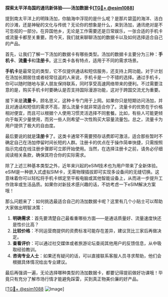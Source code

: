 **探索太平洋岛国的通讯新体验——汤加数据卡[[TG💪+ @esim1088](https://t.me/s/esim1088)]**

提到南太平洋上的明珠汤加，你脑海中浮现的是什么呢？是那片碧蓝的海洋、洁白的沙滩，还是神秘的文化与传统？无论你的想象是什么，来到汤加，通讯绝对是不可忽视的一部分。在异国他乡，无论是工作需要还是日常娱乐，一张合适的手机卡或流量卡都至关重要。而今天，我们就来聊聊汤加的数据卡以及如何选择适合自己的产品。

首先，让我们了解一下汤加的数据卡有哪些类型。汤加的数据卡主要分为三种：**手机卡**、**流量卡**和**注册卡**。这三类卡各有特点，适用于不同的需求场景。

**手机卡**是最常见的类型，它不仅提供通话和短信服务，还支持上网功能。对于计划在汤加长期居住或者经常往返的人来说，手机卡是一个不错的选择。通过手机卡，你可以随时随地与家人朋友保持联系，同时享受高速网络带来的便利。不过需要注意的是，购买手机卡时要确认是否支持国际漫游功能，这对于跨国交流尤为重要。

接下来是**流量卡**，顾名思义，这种卡专门用于上网。如果你只是短期访问汤加，并且对通话和短信的需求不高，那么流量卡就非常适合你了。流量卡的优势在于价格相对便宜，而且可以根据个人使用习惯灵活选择不同套餐。比如，有些人可能更倾向于每天少量使用，而另一些人则希望一次性购买大容量流量包。总之，流量卡为用户提供了极大的自由度。

最后要说的就是**注册卡**了。这类卡通常不需要预存话费即可激活，适合那些暂时不确定自己在汤加停留时间长短的人群。注册卡的优点在于操作简单快捷，只需按照指示完成在线注册步骤即可立即开始使用。当然，在选择注册卡之前，请务必仔细阅读相关条款，确保其符合你的实际需求。

除了上述三种基本类型之外，近年来兴起的eSIM技术也为用户带来了全新体验。eSIM是一种嵌入式虚拟SIM卡，无需物理插拔即可实现多设备间的无缝切换。这意味着你可以轻松将手机卡绑定至平板电脑或其他智能设备上，从而进一步提升工作效率或生活品质。如果你对新技术感兴趣的话，不妨考虑一下eSIM解决方案哦！

那么问题来了：如何挑选最适合自己的汤加数据卡呢？这里有几个小贴士可以帮助大家做出明智决策：

1. **明确需求**：首先要清楚自己最看重哪些方面——是通话质量好、流量速度快还是性价比高？
2. **比较价格**：不同运营商提供的资费标准可能存在差异，建议货比三家后再做决定。
3. **查看评价**：可以通过社交媒体或者旅游论坛查阅其他用户的反馈信息，从中吸取经验教训。
4. **咨询专业人士**：如果还有疑问的话，可以直接联系客服人员寻求帮助，他们会根据具体情况给出专业建议。

最后再强调一遍，无论选择哪种类型的汤加数据卡，都要记得提前做好功课哦！毕竟只有充分了解市场行情才能避免踩雷，买到真正物美价廉的好产品。

[[TG💪+ @esim1088](https://t.me/s/esim1088) ![Image](https://i.postimg.cc/4NQfJmqS/Snipaste-2025-05-13-00-14-12.png)]